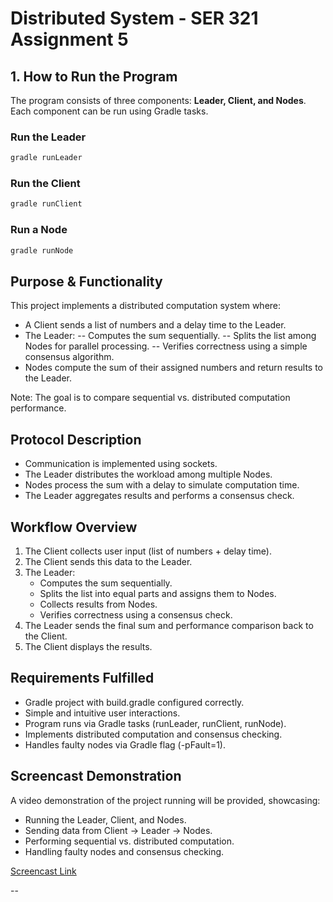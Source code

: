 # Distributed System - SER 321 Assignment 5

## 1. How to Run the Program

The program consists of three components: **Leader, Client, and Nodes**.  
Each component can be run using Gradle tasks.

### **Run the Leader**
```sh
gradle runLeader
```

### **Run the Client**
```sh
gradle runClient
```

### **Run a Node**
```sh
gradle runNode
```

## Purpose & Functionality

This project implements a distributed computation system where:
- A Client sends a list of numbers and a delay time to the Leader.
- The Leader:
-- Computes the sum sequentially.
-- Splits the list among Nodes for parallel processing.
-- Verifies correctness using a simple consensus algorithm.
- Nodes compute the sum of their assigned numbers and return results to the Leader.

Note: The goal is to compare sequential vs. distributed computation performance.

##  Protocol Description
- Communication is implemented using sockets.
- The Leader distributes the workload among multiple Nodes.
- Nodes process the sum with a delay to simulate computation time.
- The Leader aggregates results and performs a consensus check.

## Workflow Overview
1. The Client collects user input (list of numbers + delay time).
2. The Client sends this data to the Leader.
3. The Leader:
   - Computes the sum sequentially.
   - Splits the list into equal parts and assigns them to Nodes.
   - Collects results from Nodes.
   - Verifies correctness using a consensus check.
4. The Leader sends the final sum and performance comparison back to the Client.
5. The Client displays the results.


## Requirements Fulfilled
- Gradle project with build.gradle configured correctly.
- Simple and intuitive user interactions.
- Program runs via Gradle tasks (runLeader, runClient, runNode).
- Implements distributed computation and consensus checking.
- Handles faulty nodes via Gradle flag (-pFault=1).

## Screencast Demonstration
A video demonstration of the project running will be provided, showcasing:
- Running the Leader, Client, and Nodes.
- Sending data from Client → Leader → Nodes.
- Performing sequential vs. distributed computation.
- Handling faulty nodes and consensus checking.

[Screencast Link](jsagibeiqcab9)

--
